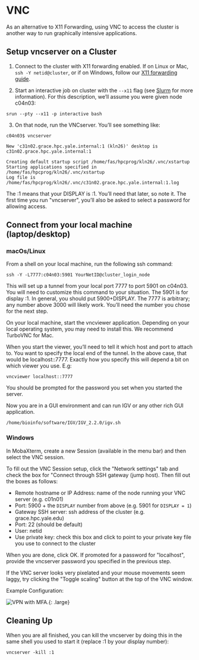 # VNC

As an alternative to X11 Forwarding, using VNC to access the cluster is another way to run graphically intensive applications.

## Setup vncserver on a Cluster

1.  Connect to the cluster with X11 forwarding enabled. If on Linux or Mac, `ssh -Y netid@cluster`, or if on Windows, follow our [X11 forwarding guide](/clusters-at-yale/access/x11).

2.  Start an interactive job on cluster with the `--x11` flag (see [Slurm](/clusters-at-yale/job-scheduling) for more information). For this description, we’ll assume you were given node c04n03:

```
srun --pty --x11 -p interactive bash
```

3.  On that node, run the VNCserver. You’ll see something like:

```
c04n03$ vncserver

New 'c31n02.grace.hpc.yale.internal:1 (kln26)' desktop is c31n02.grace.hpc.yale.internal:1

Creating default startup script /home/fas/hpcprog/kln26/.vnc/xstartup
Starting applications specified in /home/fas/hpcprog/kln26/.vnc/xstartup
Log file is /home/fas/hpcprog/kln26/.vnc/c31n02.grace.hpc.yale.internal:1.log
```

The :1 means that your DISPLAY is :1\. You’ll need that later, so note it. The first time you run "vncserver", you’ll also be asked to select a password for allowing access.

## Connect from your local machine (laptop/desktop)

### macOs/Linux

From a shell on your local machine, run the following ssh command:

```
ssh -Y -L7777:c04n03:5901 YourNetID@cluster_login_node
```

This will set up a tunnel from your local port 7777 to port 5901 on c04n03\. You will need to customize this command to your situation. The 5901 is for display :1\. In general, you should put 5900+DISPLAY. The 7777 is arbitrary; any number above 3000 will likely work. You’ll need the number you chose for the next step.

On your local machine, start the vncviewer application. Depending on your local operating system, you may need to install this. We recommend TurboVNC for Mac.

When you start the viewer, you’ll need to tell it which host and port to attach to. You want to specify the local end of the tunnel. In the above case, that would be localhost::7777\. Exactly how you specify this will depend a bit on which viewer you use. E.g:

```
vncviewer localhost::7777
```

You should be prompted for the password you set when you started the server.

Now you are in a GUI environment and can run IGV or any other rich GUI application.

```
/home/bioinfo/software/IGV/IGV_2.2.0/igv.sh
```

### Windows

In MobaXterm, create a new Session (available in the menu bar) and then select the VNC session.

To fill out the VNC Session setup, click the "Network settings" tab and check the box for "Connect through SSH gateway (jump host). Then fill out the boxes as follows:

*   Remote hostname or IP Address: name of the node running your VNC server (e.g. c01n01)
*   Port: 5900 + the `DISPLAY` number from above (e.g. 5901 for `DISPLAY = 1`)
*   Gateway SSH server: ssh address of the cluster (e.g. grace.hpc.yale.edu)
*   Port: 22 (should be default)
*   User: netid
*   Use private key: check this box and click to point to your private key file you use to connect to the cluster

When you are done, click OK. If promoted for a password for "localhost", provide the vncserver password you specified in the previous step.

If the VNC server looks very pixelated and your mouse movements seem laggy, try clicking the "Toggle scaling" button at the top of the VNC window.

Example Configuration:

![VPN with MFA.](/img/moba_vnc.png){: .large}

## Cleaning Up

When you are all finished, you can kill the vncserver by doing this in the same shell you used to start it (replace :1 by your display number):

```
vncserver -kill :1
```